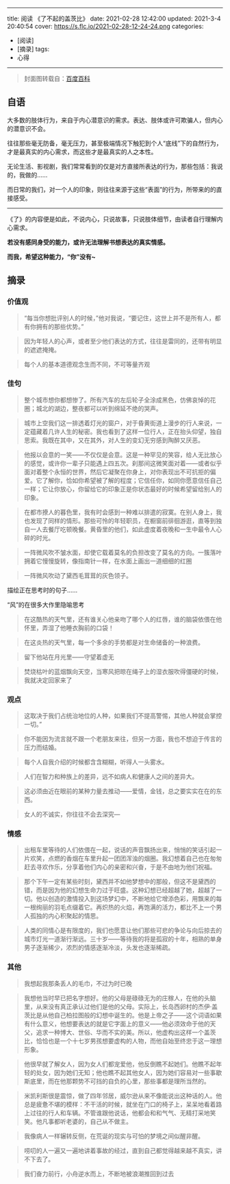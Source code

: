 ----
title: 阅读 《了不起的盖茨比》
date: 2021-02-28 12:42:00
updated: 2021-3-4 20:40:54
cover: https://s.flc.io/2021-02-28-12-24-24.png
categories: 
- [阅读]
- [摘录]
tags: 
- 心得
----

> 封面图转载自：[百度百科](https://baike.baidu.com/item/%E4%BA%86%E4%B8%8D%E8%B5%B7%E7%9A%84%E7%9B%96%E8%8C%A8%E6%AF%94/1535?fr=aladdin)

## 自语

大多数的肢体行为，来自于内心潜意识的需求。表达、肢体或许可欺骗人，但内心的潜意识不会。

往往那些毫无防备，毫无压力，甚至极端情况下触犯到个人“底线”下的自然行为，才是最真实的内心需求，而这些才是最真实的人之本性。

无论生活、影视剧，我们常常看到的仅是对方直接所表达的行为，那些包括：我说的，我做的……

而日常的我们，对一个人的印象，则往往来源于这些“表面”的行为，所带来的的直接感受。

----

《了》的内容便是如此，不说内心，只说故事，只说肢体细节，由读者自行理解内心需求。

**若没有感同身受的能力，或许无法理解书想表达的真实情感。**

**而我，希望这种能力，“你”没有~**

<!-- more -->

## 摘录

### 价值观

> “每当你想批评别人的时候，”他对我说，“要记住，这世上并不是所有人，都有你拥有的那些优势。”

> 因为年轻人的心声，或者至少他们表达的方式，往往是雷同的，还带有明显的遮遮掩掩。

> 每个人的基本道德观念生而不同，不可等量齐观

### 佳句

> 整个城市想你都想惨了。所有汽车的左后轮子全涂成黑色，仿佛哀悼的花圈；城北的湖边，整夜都可以听到绵延不绝的哭声。

> 城市上空我们这一排透着灯光的窗户，对于昏黄街道上漫步的行人来说，一定蕴藏着几许人生的秘密。我也看到了这样一位行人，正在抬头仰望，独自思索。我既在其中，又在其外，对人生的变幻无穷感到陶醉又厌恶。

> 他报以会意的一笑——不仅仅是会意。这是一种罕见的笑容，给人无比放心的感觉，或许你一辈子只能遇上四五次。刹那间这微笑面对着——或者似乎面对着整个永恒的世界，然后它凝聚在你身上，对你表现出不可抗拒的偏爱。它了解你，恰如你希望被了解的程度；它信任你，如同你愿意信任自己一样；它让你放心，你留给它的印象正是你状态最好的时候希望留给别人的印象。

> 在都市撩人的暮色里，我有时会感到一种难以排遣的寂寞。在别人身上，我也发现了同样的情形。那些可怜的年轻职员，在橱窗前徘徊游逛，直等到独自一人去餐厅吃顿晚餐。黄昏里的他们，如此虚度着夜晚和一生中最令人心碎的时光。

> 一阵微风吹不皱水面，却使它载着莫名的负担改变了莫名的方向。一簇落叶拥着它慢慢旋转，像指南针一样，在水面上画出一道细细的红圈

> 一阵微风吹动了黛西毛茸茸的灰色领子。

描绘正在思考时的句子……

“风”的在很多大作里隐喻思考

> 在这酷热的天气里，还有谁关心他亲吻了哪个人的红唇，谁的脑袋依偎在他怀里，弄湿了他睡衣胸前的口袋！

> 在这炎热的天气里，每一个多余的手势都是对生命储备的一种浪费。

> 留下他站在月光里——守望着虚无

> 焚烧枯叶的蓝烟飘向天空，当寒风把晾在绳子上的湿衣服吹得僵硬的时候，我就决定回家来了

### 观点

> 这取决于我们占统治地位的人种，如果我们不提高警惕，其他人种就会掌控一切。”

> 你不能因为流言就不跟一个老朋友来往，但另一方面，我也不想迫于传言的压力而结婚。

> 每个人自我介绍的时候都含含糊糊，听得人一头雾水。

> 人们在智力和种族上的差异，远不如病人和健康人之间的差异大。

> 这必须由近在眼前的某种力量去推动——爱情，金钱，总之要实实在在的东西。

> 女人的不诚实，你往往不会去深究—

### 情感

> 出租车里等待的人们依偎在一起，说话的声音飘扬出来，悄悄的笑话引起一片欢笑，点燃的香烟在车里升起一团团浑浊的烟圈。我幻想着自己也在匆匆赶去寻欢作乐，分享着他们内心的亲密和兴奋，于是不由地为他们祝福。

> 那个下午一定有某些时刻，黛西并不如他梦想中的那般，但这不是黛西的错，而是因为他的幻想生命力过于旺盛。这种幻想已经超越了她，超越了一切。他以创造的激情投入到这场梦幻中，不断地给它增添色彩，用飘来的每一根绚丽的羽毛点缀着它。再炽热的火焰，再饱满的活力，都比不上一个男人孤独的内心积聚起的情思。

> 人类的同情心是有限度的，我们也愿意让他们那些可悲的争论与向后掠去的城市灯光一道渐行渐远。三十岁——等待我的将是孤寂的十年，相熟的单身男子逐渐稀少，浓烈的情感逐渐冷淡，头发也逐渐稀疏。


### 其他

> 我想起我那条丢人的毛巾，不过为时已晚

> 我想他当时早已把名字想好。他的父母是碌碌无为的庄稼人，在他的头脑里，从来没有真正承认过他们是他的父母。实际上，长岛西卵村的杰伊·盖茨比是从他自己柏拉图般的幻想中诞生的。他是上帝之子——这个词语如果有什么意义，他想要表达的就是它字面上的意义——他必须效命于他的天父，追求一种博大、世俗、华而不实的美。所以，他虚构出这样一个盖茨比，恰恰也是一个十七岁男孩想要虚构的人物，而他自始至终忠于这一理想形象。

> 他很早就了解女人，因为女人们都宠爱他，他反倒瞧不起她们。他瞧不起年轻的处女，因为她们无知；他也瞧不起其他女人，因为她们容易对一些事歇斯底里，而在他那颗势不可挡的自负的心里，那些事都是理所当然的。

> 米凯利斯很是震惊，做了四年邻居，威尔逊从来不像能说出这种话的人。他总是疲惫不堪的模样：不干活的时候，就坐在门口的椅子上，呆呆地看着路上过往的行人和车辆。不管谁跟他说话，他都会和和气气、无精打采地笑笑。他凡事都听老婆的，自己从不做主。

> 我像病人一样辗转反侧，在荒诞的现实与可怕的梦境之间似醒非醒。

> 唠叨的人一遍又一遍地讲着事故的经过，直到自己都觉得越来越不真实，讲不下去了。

> 我们奋力前行，小舟逆水而上，不断地被浪潮推回到过去